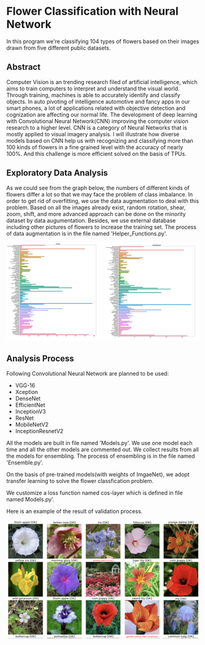 # Flower Classification with Neural Network

In this program we're classifying 104 types of flowers based on their images drawn from five different public datasets.

## Abstract

Computer Vision is an trending research filed of artificial intelligence, which aims to train computers to interpret and understand the visual world. Through training, machines is able to accurately identify and classify objects. In auto pivoting of intelligence automotive and fancy apps in our smart phones, a lot of applications related with objective detection and cognization are affecting our normal life.  The development of deep learning with Convolutional Neural Network(CNN) improving the computer vision research to a higher level. CNN is a category of Neural Networks that is mostly applied to visual imagery analysis. I will illustrate how diverse models based on CNN help us with recognizing and classifying more than 100 kinds of flowers in a fine grained level with the accuracy of nearly 100%. And this challenge is more efficient solved on the basis of TPUs.

## Exploratory Data Analysis

As we could see from the graph below, the numbers of different kinds of flowers differ a lot so that we may face the problem of class imbalance. In order to get rid of overfitting, we use the data augmentation to deal with this problem. Based on all the images already exist, random rotation, shear, zoom, shift, and more advanced approach can be done on the minority dataset by data augumentation. Besides, we use external database including other pictures of flowers to increase the training set. The process of data augmentation is in the file named 'Helper_Functions.py'.

![alt](https://github.com/kratoszwb/Flower-Classification-on-TPUs/blob/master/image/EDA_BarChart.png)

## Analysis Process

Following Convolutional Neural Network are planned to be used:

-	VGG-16
-	Xception
-	DenseNet
-	EfficientNet
-	InceptionV3
-	ResNet
-	MobileNetV2
-	InceptionResnetV2

All the models are built in file named 'Models.py'. We use one model each time and all the other models are commented out. We collect results from
all the models for ensembling. The process of ensembling is in the file named 'Ensemble.py'.

On the basis of pre-trained models(with weights of ImgaeNet), we adopt transfer learning to solve the flower classfication problem.

We customize a loss function named cos-layer which is defined in file named Models.py'.

Here is an example of the result of validation process.

![alt](https://github.com/kratoszwb/Flower-Classification-on-TPUs/blob/master/image/Validation.png)
